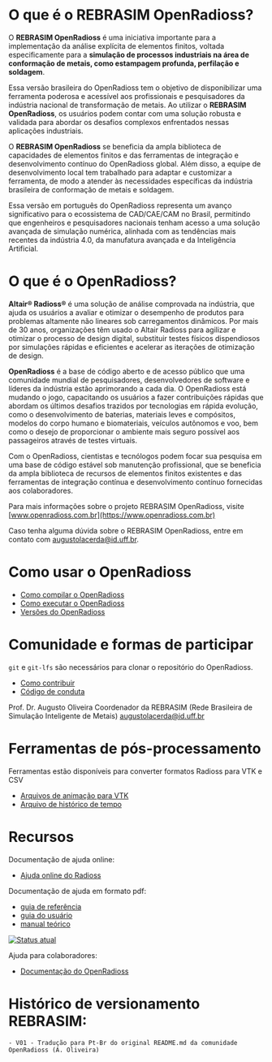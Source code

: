 
# O que é o REBRASIM OpenRadioss?

O **REBRASIM OpenRadioss** é uma iniciativa importante para a implementação da análise explícita de elementos finitos, voltada especificamente para a **simulação de processos industriais na área de conformação de metais, como estampagem profunda, perfilação e soldagem**.

Essa versão brasileira do OpenRadioss tem o objetivo de disponibilizar uma ferramenta poderosa e acessível aos profissionais e pesquisadores da indústria nacional de transformação de metais. Ao utilizar o **REBRASIM OpenRadioss**, os usuários podem contar com uma solução robusta e validada para abordar os desafios complexos enfrentados nessas aplicações industriais.

O **REBRASIM OpenRadioss** se beneficia da ampla biblioteca de capacidades de elementos finitos e das ferramentas de integração e desenvolvimento contínuo do OpenRadioss global. Além disso, a equipe de desenvolvimento local tem trabalhado para adaptar e customizar a ferramenta, de modo a atender às necessidades específicas da indústria brasileira de conformação de metais e soldagem.

Essa versão em português do OpenRadioss representa um avanço significativo para o ecossistema de CAD/CAE/CAM no Brasil, permitindo que engenheiros e pesquisadores nacionais tenham acesso a uma solução avançada de simulação numérica, alinhada com as tendências mais recentes da indústria 4.0, da manufatura avançada e da Inteligência Artificial.

# O que é o OpenRadioss?

**Altair® Radioss®** é uma solução de análise comprovada na indústria, que ajuda os usuários a avaliar e otimizar o desempenho de produtos para problemas altamente não lineares sob carregamentos dinâmicos. Por mais de 30 anos, organizações têm usado o Altair Radioss para agilizar e otimizar o processo de design digital, substituir testes físicos dispendiosos por simulações rápidas e eficientes e acelerar as iterações de otimização de design.

**OpenRadioss** é a base de código aberto e de acesso público que uma comunidade mundial de pesquisadores, desenvolvedores de software e líderes da indústria estão aprimorando a cada dia. O OpenRadioss está mudando o jogo, capacitando os usuários a fazer contribuições rápidas que abordam os últimos desafios trazidos por tecnologias em rápida evolução, como o desenvolvimento de baterias, materiais leves e compósitos, modelos do corpo humano e biomateriais, veículos autônomos e voo, bem como o desejo de proporcionar o ambiente mais seguro possível aos passageiros através de testes virtuais.

Com o OpenRadioss, cientistas e tecnólogos podem focar sua pesquisa em uma base de código estável sob manutenção profissional, que se beneficia da ampla biblioteca de recursos de elementos finitos existentes e das ferramentas de integração contínua e desenvolvimento contínuo fornecidas aos colaboradores.

Para mais informações sobre o projeto REBRASIM OpenRadioss, visite [www.openradioss.com.br](https://www.openradioss.com.br)

Caso tenha alguma dúvida sobre o REBRASIM OpenRadioss, entre em contato com <augustolacerda@id.uff.br>.

# Como usar o OpenRadioss

* [Como compilar o OpenRadioss](COMPILAR.md)
* [Como executar o OpenRadioss](EXECUTAR.md)
* [Versões do OpenRadioss](VERSOES.md)

# Comunidade e formas de participar

`git` e `git-lfs` são necessários para clonar o repositório do OpenRadioss.

* [Como contribuir](CONTRIBUIR.md)
* [Código de conduta](CODIGO_CONDUTA.md)

Prof. Dr. Augusto Oliveira
Coordenador da REBRASIM (Rede Brasileira de Simulação Inteligente de Metais)
<augustolacerda@id.uff.br>

# Ferramentas de pós-processamento

Ferramentas estão disponíveis para converter formatos Radioss para VTK e CSV

* [Arquivos de animação para VTK](https://github.com/OpenRadioss/OpenRadioss/tree/main/tools/anim_to_vtk)
* [Arquivo de histórico de tempo](https://github.com/OpenRadioss/OpenRadioss/tree/main/tools/th_to_csv)

# Recursos

Documentação de ajuda online:

* [Ajuda online do Radioss](https://help.altair.com/hwsolvers/rad/index.htm)

Documentação de ajuda em formato pdf:

* [guia de referência](https://2022.help.altair.com/2022/simulation/pdfs/radopen/AltairRadioss_2022_ReferenceGuide.pdf)  
* [guia do usuário](https://2022.help.altair.com/2022/simulation/pdfs/radopen/AltairRadioss_2022_UserGuide.pdf)  
* [manual teórico](https://2022.help.altair.com/2022/simulation/pdfs/radopen/AltairRadioss_2022_TheoryManual.pdf)  

[![Status atual](https://github.com/OpenRadioss/OpenRadioss/actions/workflows/prmerge_ci_main.yml/badge.svg)](https://github.com/OpenRadioss/OpenRadioss/actions/workflows/prmerge_ci_main.yml)

Ajuda para colaboradores:

* [Documentação do OpenRadioss](https://openradioss.atlassian.net/wiki/spaces/OPENRADIOSS/pages/1016047/OpenRadioss+Documentation)

# Histórico de versionamento REBRASIM:

	- V01 - Tradução para Pt-Br do original README.md da comunidade OpenRadioss (A. Oliveira)
